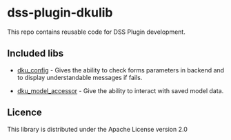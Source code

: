 # dss-plugin-dkulib

This repo contains reusable code for DSS Plugin development.

## Included libs

- [dku_config](https://github.com/dataiku/dss-plugin-dkulib/tree/main/dkulib/dku_config) - 
Gives the ability to check forms parameters in backend and to display understandable messages if fails.

- [dku_model_accessor](https://github.com/dataiku/dss-plugin-dkulib/tree/main/dkulib/dku_model_accessor) - 
Give the ability to interact with saved model data.

## Licence

This library is distributed under the Apache License version 2.0